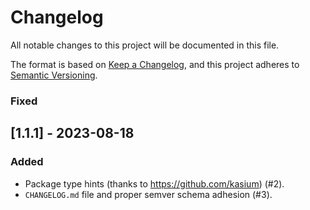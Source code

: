 # Changelog

All notable changes to this project will be documented in this file.

The format is based on [Keep a Changelog](https://keepachangelog.com/en/1.0.0/),
and this project adheres to [Semantic Versioning](https://semver.org/spec/v2.0.0.html).

### Fixed

## [1.1.1] - 2023-08-18

### Added

- Package type hints (thanks to https://github.com/kasium) (#2).
- `CHANGELOG.md` file and proper semver schema adhesion (#3).
